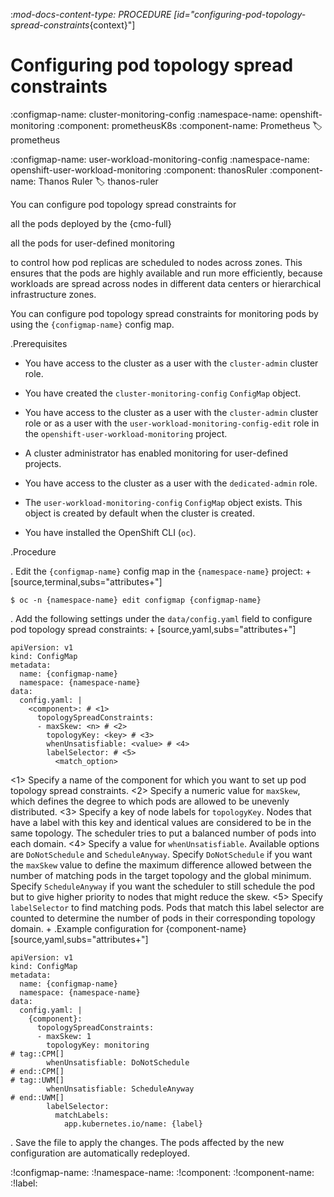 :_mod-docs-content-type: PROCEDURE
[id="configuring-pod-topology-spread-constraints_{context}"]
# Configuring pod topology spread constraints




:configmap-name: cluster-monitoring-config
:namespace-name: openshift-monitoring
:component: prometheusK8s
:component-name: Prometheus
:label: prometheus


:configmap-name: user-workload-monitoring-config
:namespace-name: openshift-user-workload-monitoring
:component: thanosRuler
:component-name: Thanos Ruler
:label: thanos-ruler


You can configure pod topology spread constraints for 

all the pods deployed by the {cmo-full}


all the pods for user-defined monitoring

to control how pod replicas are scheduled to nodes across zones.
This ensures that the pods are highly available and run more efficiently, because workloads are spread across nodes in different data centers or hierarchical infrastructure zones.

You can configure pod topology spread constraints for monitoring pods by using the `{configmap-name}` config map.

.Prerequisites


* You have access to the cluster as a user with the `cluster-admin` cluster role.
* You have created the `cluster-monitoring-config` `ConfigMap` object.



* You have access to the cluster as a user with the `cluster-admin` cluster role or as a user with the `user-workload-monitoring-config-edit` role in the `openshift-user-workload-monitoring` project.
* A cluster administrator has enabled monitoring for user-defined projects.



* You have access to the cluster as a user with the `dedicated-admin` role.
* The `user-workload-monitoring-config` `ConfigMap` object exists. This object is created by default when the cluster is created.


* You have installed the OpenShift CLI (`oc`).

.Procedure

. Edit the `{configmap-name}` config map in the `{namespace-name}` project:
+
[source,terminal,subs="attributes+"]
```
$ oc -n {namespace-name} edit configmap {configmap-name}
```

. Add the following settings under the `data/config.yaml` field to configure pod topology spread constraints:
+
[source,yaml,subs="attributes+"]
```
apiVersion: v1
kind: ConfigMap
metadata:
  name: {configmap-name}
  namespace: {namespace-name}
data:
  config.yaml: |
    <component>: # <1>
      topologySpreadConstraints:
      - maxSkew: <n> # <2>
        topologyKey: <key> # <3>
        whenUnsatisfiable: <value> # <4>
        labelSelector: # <5>
          <match_option>
```
<1> Specify a name of the component for which you want to set up pod topology spread constraints.
<2> Specify a numeric value for `maxSkew`, which defines the degree to which pods are allowed to be unevenly distributed.
<3> Specify a key of node labels for `topologyKey`.
Nodes that have a label with this key and identical values are considered to be in the same topology.
The scheduler tries to put a balanced number of pods into each domain.
<4> Specify a value for `whenUnsatisfiable`.
Available options are `DoNotSchedule` and `ScheduleAnyway`.
Specify `DoNotSchedule` if you want the `maxSkew` value to define the maximum difference allowed between the number of matching pods in the target topology and the global minimum.
Specify `ScheduleAnyway` if you want the scheduler to still schedule the pod but to give higher priority to nodes that might reduce the skew.
<5> Specify `labelSelector` to find matching pods. 
Pods that match this label selector are counted to determine the number of pods in their corresponding topology domain.
+
.Example configuration for {component-name}
[source,yaml,subs="attributes+"]
```
apiVersion: v1
kind: ConfigMap
metadata:
  name: {configmap-name}
  namespace: {namespace-name}
data:
  config.yaml: |
    {component}:
      topologySpreadConstraints:
      - maxSkew: 1
        topologyKey: monitoring
# tag::CPM[]
        whenUnsatisfiable: DoNotSchedule
# end::CPM[]
# tag::UWM[]
        whenUnsatisfiable: ScheduleAnyway
# end::UWM[]
        labelSelector:
          matchLabels:
            app.kubernetes.io/name: {label}
```

. Save the file to apply the changes. The pods affected by the new configuration are automatically redeployed.


:!configmap-name:
:!namespace-name:
:!component:
:!component-name:
:!label: